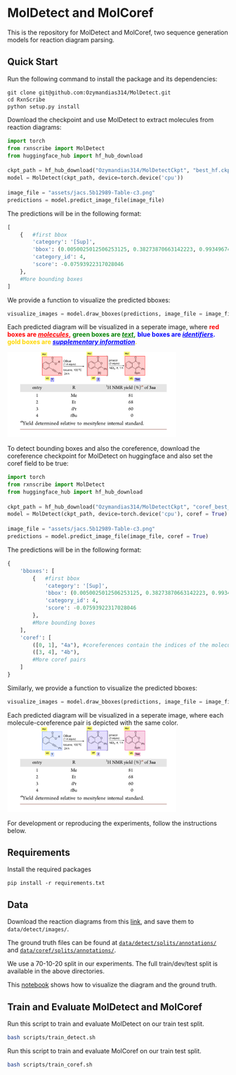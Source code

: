 # MolDetect and MolCoref

This is the repository for MolDetect and MolCoref, two sequence generation models for reaction diagram parsing.

## Quick Start
Run the following command to install the package and its dependencies:
```
git clone git@github.com:Ozymandias314/MolDetect.git
cd RxnScribe
python setup.py install
```

Download the checkpoint and use MolDetect to extract molecules from reaction diagrams:

```python 
import torch
from rxnscribe import MolDetect
from huggingface_hub import hf_hub_download

ckpt_path = hf_hub_download("Ozymandias314/MolDetectCkpt", "best_hf.ckpt")
model = MolDetect(ckpt_path, device=torch.device('cpu'))

image_file = "assets/jacs.5b12989-Table-c3.png"
predictions = model.predict_image_file(image_file)
```
The predictions will be in the following format:
```python
[
    {   #first bbox
        'category': '[Sup]', 
        'bbox': (0.0050025012506253125, 0.38273870663142223, 0.9934967483741871, 0.9450094869920168), 
        'category_id': 4, 
        'score': -0.07593922317028046
    },
    #More bounding boxes
]
```
We provide a function to visualize the predicted bboxes:
```python
visualize_images = model.draw_bboxes(predictions, image_file = image_file)
```

Each predicted diagram will be visualized in a seperate image, where
<b style="color:red">red boxes are <i><u style="color:red">molecules</u></i>,</b>
<b style="color:green">green boxes are <i><u style="color:green">text</u></i>,</b>
<b style="color:blue">blue boxes are <i><u style="color:blue">identifiers</u></i>.</b> 
<b style="color:gold">gold boxes are <i><u style="color:blue">supplementary information</u></i>.</b> 

<img src="assets/output/output2.png" width = "384"/>

To detect bounding boxes and also the coreference, download the coreference checkpoint for MolDetect on huggingface and also set the coref field to be true:

```python 
import torch
from rxnscribe import MolDetect
from huggingface_hub import hf_hub_download

ckpt_path = hf_hub_download("Ozymandias314/MolDetectCkpt", "coref_best_hf.ckpt")
model = MolDetect(ckpt_path, device=torch.device('cpu'), coref = True)

image_file = "assets/jacs.5b12989-Table-c3.png"
predictions = model.predict_image_file(image_file, coref = True)
```

The predictions will be in the following format:

```python
{
    'bboxes': [
        {   #first bbox
            'category': '[Sup]', 
            'bbox': (0.0050025012506253125, 0.38273870663142223, 0.9934967483741871, 0.9450094869920168), 
            'category_id': 4, 
            'score': -0.07593922317028046
        },
        #More bounding boxes
    ],
    'coref': [
        ([0, 1], "4a"), #coreferences contain the indices of the molecule and identifier bounding boxes, as well as the string representation of the identifier
        ([3, 4], "4b"),
        #More coref pairs
    ]
}
```

Similarly, we provide a function to visualize the predicted bboxes:

```python
visualize_images = model.draw_bboxes(predictions, image_file = image_file, coref = True)
```
Each predicted diagram will be visualized in a seperate image, where each molecule-coreference pair is depicted with the same color. 
<img src="assets/output/output3.png" width = "384"/>

For development or reproducing the experiments, follow the instructions below.
## Requirements
Install the required packages
```
pip install -r requirements.txt
```

## Data
Download the reaction diagrams from this [link](https://huggingface.co/yujieq/RxnScribe/blob/main/images.zip), 
and save them to `data/detect/images/`.

The ground truth files can be found at [`data/detect/splits/annotations/`](data/detect/splits/annotations) and [`data/coref/splits/annotations/`](data/coref/splits/annotations).

We use a 70-10-20 split in our experiments. The full train/dev/test split is available in the above directories.

This [notebook](notebook/visualize_data.ipynb) shows how to visualize the diagram and the ground truth.

## Train and Evaluate MolDetect and MolCoref
Run this script to train and evaluate MolDetect on our train test split.
```bash
bash scripts/train_detect.sh
```

Run this script to train and evaluate MolCoref on our train test split.
```bash
bash scripts/train_coref.sh
```


